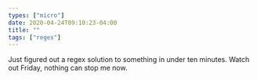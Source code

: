 ```yaml
---
types: ["micro"]
date: 2020-04-24T09:10:23-04:00
title: ""
tags: ["regex"]
---
```

Just figured out a regex solution to something in under ten minutes. Watch out Friday, nothing can stop me now.
